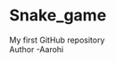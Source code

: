 # Snake_game
My first GitHub repository<br>
Author -Aarohi
<!-- cd change directory -->
<!-- $ types of status 
1.untracked
2. modified
3.staged
4. unmodified -->